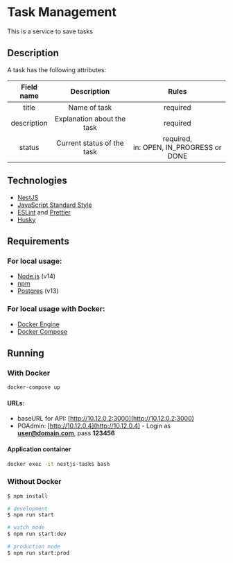 # Task Management

This is a service to save tasks

## Description

A task has the following attributes:

| Field name  |        Description         |                   Rules                    |
| :---------: | :------------------------: | :----------------------------------------: |
|    title    |        Name of task        |                  required                  |
| description | Explanation about the task |                  required                  |
|   status    | Current status of the task | required,<br>in: OPEN, IN_PROGRESS or DONE |

## Technologies

- [NestJS](http://nestjs.com)
- [JavaScript Standard Style](https://github.com/standard/standard)
- [ESLint](https://eslint.org) and [Prettier](https://prettier.io)
- [Husky](https://github.com/typicode/husky)

## Requirements

### For local usage:

- [Node.js](https://nodejs.org) (v14)
- [npm](https://www.npmjs.com)
- [Postgres](https://www.postgresql.org) (v13)

### For local usage with Docker:

- [Docker Engine](https://docs.docker.com/install)
- [Docker Compose](https://docs.docker.com/compose/install)

## Running

### With Docker

```bash
docker-compose up
```

#### URLs:

- baseURL for API: [http://10.12.0.2:3000](http://10.12.0.2:3000)
- PGAdmin: [http://10.12.0.4](http://10.12.0.4) - Login as **user@domain.com**, pass **123456**

#### Application container

```bash
docker exec -it nestjs-tasks bash
```

### Without Docker

```bash
$ npm install
```

```bash
# development
$ npm run start

# watch mode
$ npm run start:dev

# production mode
$ npm run start:prod
```
